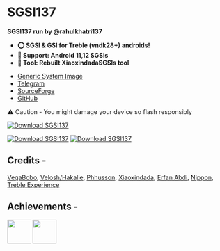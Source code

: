 # SGSI137
<b>SGSI137 run by @rahulkhatri137
* ⭕ SGSI & GSI for Treble (vndk28+) androids!
* 🌟 Support: Android 11,12 SGSIs
* 🔘 Tool: Rebuilt XiaoxindadaSGSIs tool
</b>

* [Generic System Image](https://source.android.com/setup/build/gsi)
* [Telegram](https://t.me/SGSI137)
* [SourceForge](https://sourceforge.net/projects/sgsi137)
* [GitHub](https://github.com/SGSI-137)

⚠️ Caution - You might damage your device so flash responsibly

[![Download SGSI137](https://a.fsdn.com/con/app/sf-download-button)](https://sourceforge.net/projects/sgsi137/files/latest/download)

[![Download SGSI137](https://img.shields.io/sourceforge/dt/sgsi137.svg)](https://sourceforge.net/projects/sgsi137/files/latest/download)
[![Download SGSI137](https://img.shields.io/sourceforge/dm/sgsi137.svg)](https://sourceforge.net/projects/sgsi137/files/latest/download)
## Credits -
[VegaBobo](https://github.com/VegaBobo), [Velosh/Hakalle](https://github.com/Hakalle), [Phhusson](https://github.com/phhusson), [Xiaoxindada](https://github.com/xiaoxindada),
[Erfan Abdi](https://github.com/erfanoabdi), [Nippon](https://t.me/nnippon), [Treble Experience](https://github.com/TrebleExperience)

## Achievements -
<img align="left" width="55px" src="https://sourceforge.net/cdn/syndication/badge_img/3464365/oss-rising-star-white" />
<img align="left" width="55px" src="https://sourceforge.net/cdn/syndication/badge_img/3464365/oss-sf-favorite-white" />
